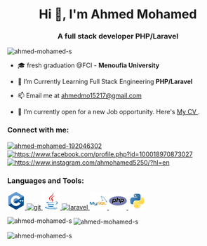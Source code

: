 <h1 align="center">Hi 👋, I'm Ahmed Mohamed</h1>
<h3 align="center">A full stack developer PHP/Laravel</h3>

<p align="left"> <img src="https://komarev.com/ghpvc/?username=ahmed-mohamed-s&label=Profile%20views&color=0e75b6&style=flat" alt="ahmed-mohamed-s" /> </p>




- 🎓 fresh graduation @FCI - **Menoufia University**

- 🌱 I’m Currently Learning Full Stack Engineering **PHP/Laravel**
-  📫 Email me at <a href="mailto:ahmedmo15217@gmail.com">ahmedmo15217@gmail.com</a>
- 💼 I’m currently open for a new Job opportunity. Here's <a href="https://drive.google.com/file/d/11tofRRNWLiwFteV97PSd6ZyHeiaLokHx/view?usp=drive_link" target="_blank">My CV </a>.

<h3 align="left">Connect with me:</h3>
<p align="left">
<a href="https://www.linkedin.com/in/ahmed-mohamed-192046302" target="_blank"><img align="center" src="https://raw.githubusercontent.com/rahuldkjain/github-profile-readme-generator/master/src/images/icons/Social/linked-in-alt.svg" alt="ahmed-mohamed-192046302" height="30" width="40" /></a>
<a href="https://www.facebook.com/profile.php?id=100018970873027" target="_blank"><img align="center" src="https://raw.githubusercontent.com/rahuldkjain/github-profile-readme-generator/master/src/images/icons/Social/facebook.svg" alt="https://www.facebook.com/profile.php?id=100018970873027" height="30" width="40" /></a>
<a href="https://www.instagram.com/ahmohamed5250/?hl=en" target="_blank"><img align="center" src="https://raw.githubusercontent.com/rahuldkjain/github-profile-readme-generator/master/src/images/icons/Social/instagram.svg" alt="https://www.instagram.com/ahmohamed5250/?hl=en" height="30" width="40" /></a>
</p>

<h3 align="left">Languages and Tools:</h3>
<p align="left"> <a href="https://www.w3schools.com/cpp/" target="_blank" rel="noreferrer"> <img src="https://raw.githubusercontent.com/devicons/devicon/master/icons/cplusplus/cplusplus-original.svg" alt="cplusplus" width="40" height="40"/> </a> <a href="https://git-scm.com/" target="_blank" rel="noreferrer"> <img src="https://www.vectorlogo.zone/logos/git-scm/git-scm-icon.svg" alt="git" width="40" height="40"/> </a> <a href="https://www.java.com" target="_blank" rel="noreferrer"> <img src="https://raw.githubusercontent.com/devicons/devicon/master/icons/java/java-original.svg" alt="java" width="40" height="40"/> </a> <a href="https://laravel.com/" target="_blank" rel="noreferrer">
    <img src="https://github.com/laravel/art/blob/master/logo-lockup/5%20SVG/1%20PMS/laravel-logolockup-PMS-red-1788C.svg" alt="laravel" width="60" height="60"/>
  </a> <a href="https://www.mysql.com/" target="_blank" rel="noreferrer"> <img src="https://raw.githubusercontent.com/devicons/devicon/master/icons/mysql/mysql-original-wordmark.svg" alt="mysql" width="40" height="40"/> </a> <a href="https://www.php.net" target="_blank" rel="noreferrer"> <img src="https://raw.githubusercontent.com/devicons/devicon/master/icons/php/php-original.svg" alt="php" width="40" height="40"/> </a> <a href="https://www.python.org" target="_blank" rel="noreferrer"> <img src="https://raw.githubusercontent.com/devicons/devicon/master/icons/python/python-original.svg" alt="python" width="40" height="40"/> </a> </p>

<p><img align="left" src="https://github-readme-stats.vercel.app/api/top-langs?username=ahmed-mohamed-s&show_icons=true&locale=en&layout=compact" alt="ahmed-mohamed-s" /></p>

<p>&nbsp;<img align="center" src="https://github-readme-stats.vercel.app/api?username=ahmed-mohamed-s&show_icons=true&locale=en" alt="ahmed-mohamed-s" /></p>

<p><img align="center" src="https://github-readme-streak-stats.herokuapp.com/?user=ahmed-mohamed-s&" alt="ahmed-mohamed-s" /></p>
